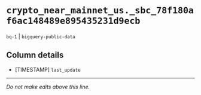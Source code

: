 # `crypto_near_mainnet_us._sbc_78f180af6ac148489e895435231d9ecb`
`bq-1` | `bigquery-public-data`

## Column details
* [TIMESTAMP] `last_update`

-------------------------------------------------------------------------------
*Do not make edits above this line.*
